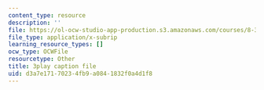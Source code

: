 ```yaml
---
content_type: resource
description: ''
file: https://ol-ocw-studio-app-production.s3.amazonaws.com/courses/8-333-statistical-mechanics-i-statistical-mechanics-of-particles-fall-2013/d3a7e17170234fb9a0841832f0a4d1f8_b1P0hurY6UE.srt
file_type: application/x-subrip
learning_resource_types: []
ocw_type: OCWFile
resourcetype: Other
title: 3play caption file
uid: d3a7e171-7023-4fb9-a084-1832f0a4d1f8
---
```

